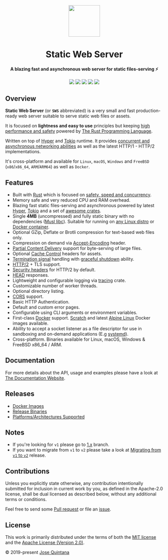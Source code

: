 <div>
  <div align="center">
    <img
      src="https://camo.githubusercontent.com/a08032a2db94aea229991af8f73c45cc95174c8066dc7a6b1f88a79c94cf1093/68747470733a2f2f75706c6f61642e77696b696d656469612e6f72672f77696b6970656469612f636f6d6d6f6e732f7468756d622f642f64352f527573745f70726f6772616d6d696e675f6c616e67756167655f626c61636b5f6c6f676f2e7376672f3130323470782d527573745f70726f6772616d6d696e675f6c616e67756167655f626c61636b5f6c6f676f2e7376672e706e67"
      height="100" width="100"
    />
  </div>

  <h1 align="center">Static Web Server</h1>

  <h4 align="center">
    A blazing fast and asynchronous web server for static files-serving ⚡
  </h4>

<div align="center">
<a href="https://github.com/joseluisq/static-web-server/actions?query=workflow%3ACI" title="CI"><img src="https://github.com/joseluisq/static-web-server/workflows/CI/badge.svg"></a> 
<a href="https://hub.docker.com/r/joseluisq/static-web-server/" title="Docker Image Version (tag latest semver)"><img src="https://img.shields.io/docker/v/joseluisq/static-web-server/2"></a> 
<a href="https://hub.docker.com/r/joseluisq/static-web-server/tags" title="Docker Image Size (tag)"><img src="https://img.shields.io/docker/image-size/joseluisq/static-web-server/2"></a> 
<a href="https://hub.docker.com/r/joseluisq/static-web-server/" title="Docker Image"><img src="https://img.shields.io/docker/pulls/joseluisq/static-web-server.svg"></a> 
<a href="https://sws.joseluisq.net" title="Documentation"><img src="https://img.shields.io/badge/Docs-latest-green"></a>
</div>
</div>

## Overview

**Static Web Server** (or **`SWS`** abbreviated) is a very small and fast production-ready web server suitable to serve static web files or assets.

It is focused on **lightness and easy to use** principles but keeping [high performance and safety](https://blog.rust-lang.org/2015/04/10/Fearless-Concurrency.html) powered by [The Rust Programming Language](https://rust-lang.org).

Written on top of [Hyper](https://github.com/hyperium/hyper) and [Tokio](https://github.com/tokio-rs/tokio) runtime. It provides [concurrent and asynchronous networking abilities](https://rust-lang.github.io/async-book/01_getting_started/02_why_async.html) as well as the latest HTTP/1 - HTTP/2 implementations.

It's cross-platform and available for `Linux`, `macOS`, `Windows` and `FreeBSD` (`x86`/`x86_64`,  `ARM`/`ARM64`) as well as `Docker`.

## Features

- Built with [Rust](https://rust-lang.org) which is focused on [safety, speed and concurrency](https://kornel.ski/rust-c-speed).
- Memory safe and very reduced CPU and RAM overhead.
- Blazing fast static files-serving and asynchronous powered by latest [Hyper](https://github.com/hyperium/hyper/), [Tokio](https://github.com/tokio-rs/tokio) and a set of [awesome crates](https://github.com/joseluisq/static-web-server/blob/master/Cargo.toml).
- Single __4MB__ (uncompressed) and fully static binary with no dependencies ([Musl libc](https://doc.rust-lang.org/edition-guide/rust-2018/platform-and-target-support/musl-support-for-fully-static-binaries.html)). Suitable for running on [any Linux distro](https://en.wikipedia.org/wiki/Linux_distribution) or [Docker container](https://hub.docker.com/r/joseluisq/static-web-server/tags).
- Optional GZip, Deflate or Brotli compression for text-based web files only.
- Compression on demand via [Accept-Encoding](https://developer.mozilla.org/en-US/docs/Web/HTTP/Headers/Accept-Encoding) header.
- [Partial Content Delivery](https://en.wikipedia.org/wiki/Byte_serving) support for byte-serving of large files.
- Optional [Cache Control](https://developer.mozilla.org/en-US/docs/Web/HTTP/Headers/Cache-Control) headers for assets.
- [Termination signal](https://www.gnu.org/software/libc/manual/html_node/Termination-Signals.html) handling with [graceful shutdown](https://cloud.google.com/blog/products/containers-kubernetes/kubernetes-best-practices-terminating-with-grace) ability.
- [HTTP/2](https://tools.ietf.org/html/rfc7540) + TLS support.
- [Security headers](https://web.dev/security-headers/) for HTTP/2 by default.
- [HEAD](https://tools.ietf.org/html/rfc7231#section-4.3.2) responses.
- Lightweight and configurable logging via [tracing](https://github.com/tokio-rs/tracing) crate.
- Customizable number of worker threads.
- Optional directory listing.
- [CORS](https://developer.mozilla.org/en-US/docs/Web/HTTP/CORS) support.
- Basic HTTP Authentication.
- Default and custom error pages.
- Configurable using CLI arguments or environment variables.
- First-class [Docker](https://docs.docker.com/get-started/overview/) support. [Scratch](https://hub.docker.com/_/scratch) and latest [Alpine Linux](https://hub.docker.com/_/alpine) Docker images available.
- Ability to accept a socket listener as a file descriptor for use in sandboxing and on-demand applications (E.g [systemd](http://0pointer.de/blog/projects/socket-activation.html)).
- Cross-platform. Binaries available for Linux, macOS, Windows & FreeBSD x86_64 / ARM.

## Documentation

For more details about the API, usage and examples please have a look at [The Documentation Website](https://sws.joseluisq.net/).

## Releases

- [Docker Images](https://hub.docker.com/r/joseluisq/static-web-server/)
- [Release Binaries](https://github.com/joseluisq/static-web-server/releases)
- [Platforms/Architectures Supported](https://sws.joseluisq.net/platforms-architectures/)

## Notes

- If you're looking for `v1` please go to [1.x](https://github.com/joseluisq/static-web-server/tree/1.x) branch.
- If you want to migrate from `v1` to `v2` please take a look at [Migrating from `v1` to `v2`](https://sws.joseluisq.net/migration/) release.

## Contributions

Unless you explicitly state otherwise, any contribution intentionally submitted for inclusion in current work by you, as defined in the Apache-2.0 license, shall be dual licensed as described below, without any additional terms or conditions.

Feel free to send some [Pull request](https://github.com/joseluisq/static-web-server/pulls) or file an [issue](https://github.com/joseluisq/static-web-server/issues).

## License

This work is primarily distributed under the terms of both the [MIT license](LICENSE-MIT) and the [Apache License (Version 2.0)](LICENSE-APACHE).

© 2019-present [Jose Quintana](https://git.io/joseluisq)
